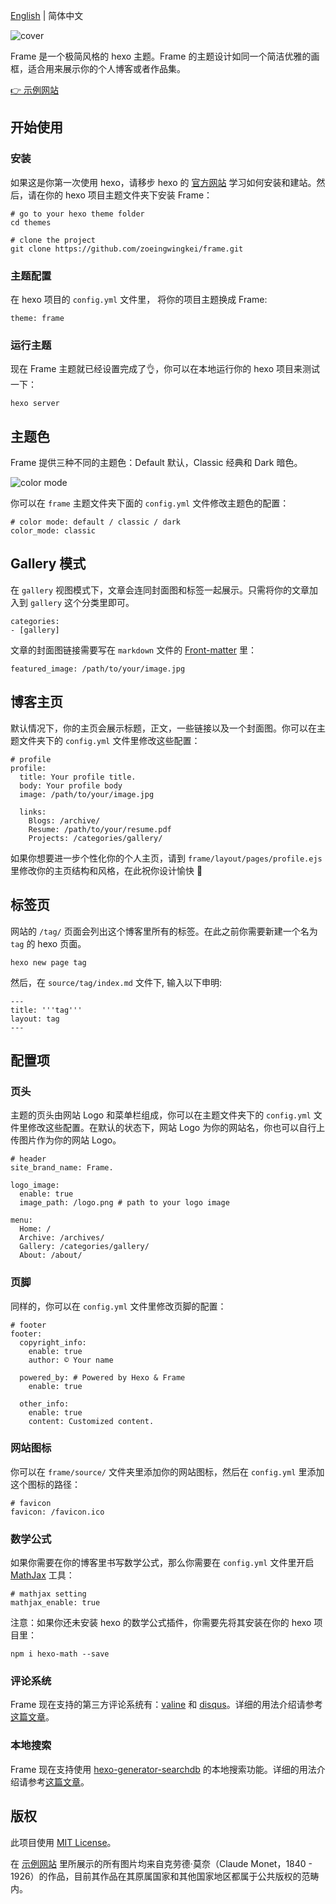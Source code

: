 [English](README.md) | 简体中文

![cover](https://clio-space-1300725494.cos.ap-guangzhou.myqcloud.com/frame/featured_img/hexo_cover.jpg)

Frame 是一个极简风格的 hexo 主题。Frame 的主题设计如同一个简洁优雅的画框，适合用来展示你的个人博客或者作品集。

[👉 示例网站](https://zoeingwingkei.github.io/frame-demo-site/)

## 开始使用

### 安装

如果这是你第一次使用 hexo，请移步 hexo 的 [官方网站](https://hexo.io/zh-cn/) 学习如何安装和建站。然后，请在你的 hexo 项目主题文件夹下安装 Frame：

```
# go to your hexo theme folder
cd themes

# clone the project
git clone https://github.com/zoeingwingkei/frame.git
```

### 主题配置

在 hexo 项目的 `config.yml` 文件里， 将你的项目主题换成 Frame:

```
theme: frame
```

### 运行主题

现在 Frame 主题就已经设置完成了👌，你可以在本地运行你的 hexo 项目来测试一下：

```
hexo server
```

## 主题色

Frame 提供三种不同的主题色：Default 默认，Classic 经典和 Dark 暗色。

![color mode](https://clio-space-1300725494.cos.ap-guangzhou.myqcloud.com/frame/featured_img/color_mode.jpg)

你可以在 `frame` 主题文件夹下面的 `config.yml` 文件修改主题色的配置：

```
# color mode: default / classic / dark
color_mode: classic
```

## Gallery 模式

在 `gallery` 视图模式下，文章会连同封面图和标签一起展示。只需将你的文章加入到 `gallery` 这个分类里即可。

```
categories:
- [gallery]
```
文章的封面图链接需要写在 `markdown` 文件的 [Front-matter](https://hexo.io/zh-cn/docs/front-matter) 里：

```
featured_image: /path/to/your/image.jpg 
```

## 博客主页

默认情况下，你的主页会展示标题，正文，一些链接以及一个封面图。你可以在主题文件夹下的 `config.yml` 文件里修改这些配置： 

```
# profile
profile:
  title: Your profile title.
  body: Your profile body
  image: /path/to/your/image.jpg 

  links:
  	Blogs: /archive/
  	Resume: /path/to/your/resume.pdf
  	Projects: /categories/gallery/
```

如果你想要进一步个性化你的个人主页，请到 `frame/layout/pages/profile.ejs` 里修改你的主页结构和风格，在此祝你设计愉快 🙌

## 标签页

网站的 `/tag/` 页面会列出这个博客里所有的标签。在此之前你需要新建一个名为 `tag` 的 hexo 页面。

```
hexo new page tag
```

然后，在 `source/tag/index.md` 文件下, 输入以下申明:

```
---
title: '''tag'''
layout: tag
---
```

## 配置项

### 页头

主题的页头由网站 Logo 和菜单栏组成，你可以在主题文件夹下的 `config.yml` 文件里修改这些配置。在默认的状态下，网站 Logo 为你的网站名，你也可以自行上传图片作为你的网站 Logo。

```
# header
site_brand_name: Frame.

logo_image:
  enable: true
  image_path: /logo.png # path to your logo image

menu:
  Home: /
  Archive: /archives/
  Gallery: /categories/gallery/
  About: /about/
```

### 页脚

同样的，你可以在 `config.yml` 文件里修改页脚的配置： 

```
# footer
footer:
  copyright_info:
    enable: true
    author: © Your name

  powered_by: # Powered by Hexo & Frame
    enable: true

  other_info:
    enable: true
    content: Customized content.
```

### 网站图标

你可以在 `frame/source/` 文件夹里添加你的网站图标，然后在 `config.yml` 里添加这个图标的路径：

```
# favicon
favicon: /favicon.ico
```

### 数学公式

如果你需要在你的博客里书写数学公式，那么你需要在 `config.yml` 文件里开启 [MathJax](*https://github.com/hexojs/hexo-math*) 工具：

```
# mathjax setting
mathjax_enable: true
```
注意：如果你还未安装 hexo 的数学公式插件，你需要先将其安装在你的 hexo 项目里：

```
npm i hexo-math --save
```

### 评论系统

Frame 现在支持的第三方评论系统有：[valine](https://valine.js.org/) 和 [disqus](https://disqus.com/)。详细的用法介绍请参考[这篇文章](https://zoeingwingkei.github.io/frame-demo-site/2021/11/11/comment/)。

### 本地搜索

Frame 现在支持使用 [hexo-generator-searchdb](https://github.com/theme-next/hexo-generator-searchdb) 的本地搜索功能。详细的用法介绍请参考[这篇文章](https://zoeingwingkei.github.io/frame-demo-site/2022/08/05/local-search/)。

## 版权

此项目使用 [MIT License](https://opensource.org/licenses/MIT)。

在 [示例网站](https://zoeingwingkei.github.io/frame-demo-site/) 里所展示的所有图片均来自克劳德·莫奈（Claude Monet，1840 - 1926）的作品，目前其作品在其原属国家和其他国家地区都属于公共版权的范畴内。
